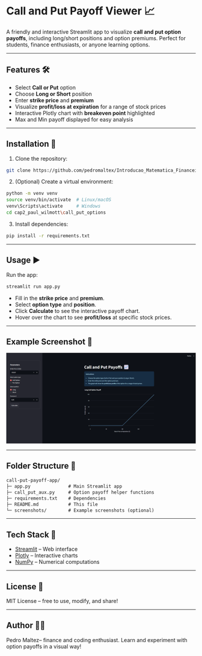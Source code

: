# Call and Put Payoff Viewer 📈

A friendly and interactive Streamlit app to visualize **call and put option payoffs**, including long/short positions and option premiums. Perfect for students, finance enthusiasts, or anyone learning options.

---

## Features 🛠️

* Select **Call or Put** option
* Choose **Long or Short** position
* Enter **strike price** and **premium**
* Visualize **profit/loss at expiration** for a range of stock prices
* Interactive Plotly chart with **breakeven point** highlighted
* Max and Min payoff displayed for easy analysis

---

## Installation 🚀

1. Clone the repository:

```bash
git clone https://github.com/pedromaltex/Introducao_Matematica_Financeira.git
```

2. (Optional) Create a virtual environment:

```bash
python -m venv venv
source venv/bin/activate  # Linux/macOS
venv\Scripts\activate     # Windows
cd cap2_paul_wilmott\call_put_options

```

3. Install dependencies:

```bash
pip install -r requirements.txt
```

---

## Usage ▶️

Run the app:

```bash
streamlit run app.py
```

* Fill in the **strike price** and **premium**.
* Select **option type** and **position**.
* Click **Calculate** to see the interactive payoff chart.
* Hover over the chart to see **profit/loss** at specific stock prices.

---

## Example Screenshot 📸

![Example Screenshot](screenshots/demo.png)

---

## Folder Structure 📁

```
call-put-payoff-app/
├─ app.py              # Main Streamlit app
├─ call_put_aux.py     # Option payoff helper functions
├─ requirements.txt    # Dependencies
├─ README.md           # This file
└─ screenshots/        # Example screenshots (optional)
```

---

## Tech Stack 🧰

* [Streamlit](https://streamlit.io/) – Web interface
* [Plotly](https://plotly.com/python/) – Interactive charts
* [NumPy](https://numpy.org/) – Numerical computations

---

## License 📝

MIT License – free to use, modify, and share!

---

## Author 👨‍💻

Pedro Maltez– finance and coding enthusiast. Learn and experiment with option payoffs in a visual way!
